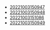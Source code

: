 - [20221003150947](/zet/20221003150947/README.md)
- [20221003150948](/zet/20221003150948/README.md)
- [20221003151086](/zet/20221003151086/README.md)
- [20221003150949](/zet/20221003150949/README.md)
